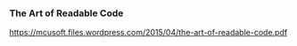### The Art of Readable Code

https://mcusoft.files.wordpress.com/2015/04/the-art-of-readable-code.pdf

